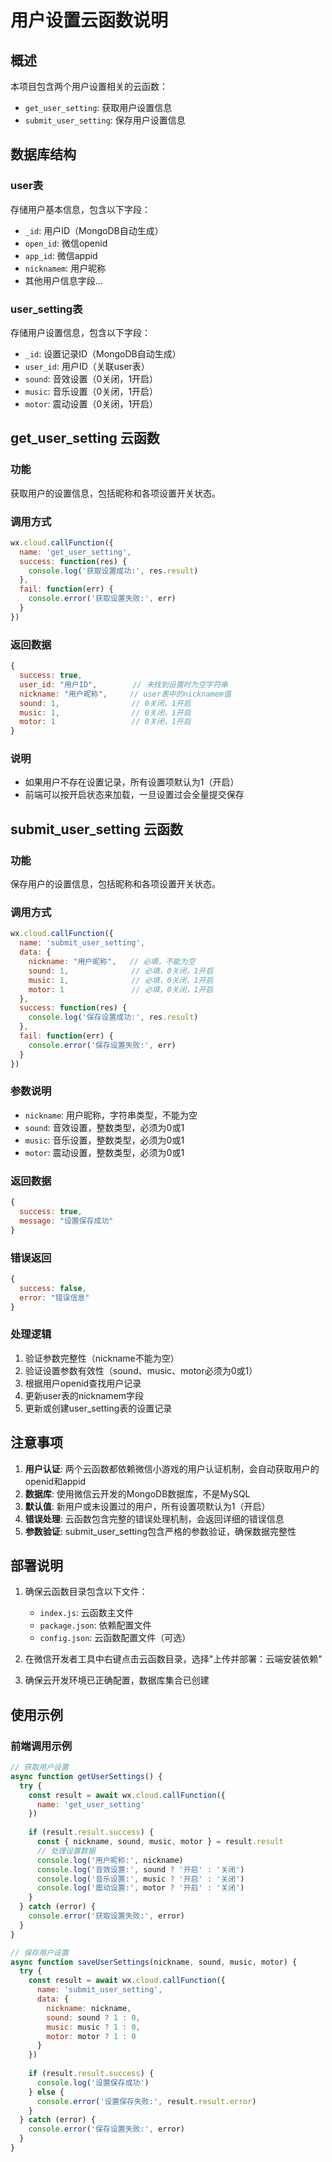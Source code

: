 # 用户设置云函数说明

## 概述
本项目包含两个用户设置相关的云函数：
- `get_user_setting`: 获取用户设置信息
- `submit_user_setting`: 保存用户设置信息

## 数据库结构

### user表
存储用户基本信息，包含以下字段：
- `_id`: 用户ID（MongoDB自动生成）
- `open_id`: 微信openid
- `app_id`: 微信appid
- `nicknamem`: 用户昵称
- 其他用户信息字段...

### user_setting表
存储用户设置信息，包含以下字段：
- `_id`: 设置记录ID（MongoDB自动生成）
- `user_id`: 用户ID（关联user表）
- `sound`: 音效设置（0关闭，1开启）
- `music`: 音乐设置（0关闭，1开启）
- `motor`: 震动设置（0关闭，1开启）

## get_user_setting 云函数

### 功能
获取用户的设置信息，包括昵称和各项设置开关状态。

### 调用方式
```javascript
wx.cloud.callFunction({
  name: 'get_user_setting',
  success: function(res) {
    console.log('获取设置成功:', res.result)
  },
  fail: function(err) {
    console.error('获取设置失败:', err)
  }
})
```

### 返回数据
```javascript
{
  success: true,
  user_id: "用户ID",        // 未找到设置时为空字符串
  nickname: "用户昵称",     // user表中的nicknamem值
  sound: 1,                // 0关闭，1开启
  music: 1,                // 0关闭，1开启
  motor: 1                 // 0关闭，1开启
}
```

### 说明
- 如果用户不存在设置记录，所有设置项默认为1（开启）
- 前端可以按开启状态来加载，一旦设置过会全量提交保存

## submit_user_setting 云函数

### 功能
保存用户的设置信息，包括昵称和各项设置开关状态。

### 调用方式
```javascript
wx.cloud.callFunction({
  name: 'submit_user_setting',
  data: {
    nickname: "用户昵称",   // 必填，不能为空
    sound: 1,              // 必填，0关闭，1开启
    music: 1,              // 必填，0关闭，1开启
    motor: 1               // 必填，0关闭，1开启
  },
  success: function(res) {
    console.log('保存设置成功:', res.result)
  },
  fail: function(err) {
    console.error('保存设置失败:', err)
  }
})
```

### 参数说明
- `nickname`: 用户昵称，字符串类型，不能为空
- `sound`: 音效设置，整数类型，必须为0或1
- `music`: 音乐设置，整数类型，必须为0或1
- `motor`: 震动设置，整数类型，必须为0或1

### 返回数据
```javascript
{
  success: true,
  message: "设置保存成功"
}
```

### 错误返回
```javascript
{
  success: false,
  error: "错误信息"
}
```

### 处理逻辑
1. 验证参数完整性（nickname不能为空）
2. 验证设置参数有效性（sound、music、motor必须为0或1）
3. 根据用户openid查找用户记录
4. 更新user表的nicknamem字段
5. 更新或创建user_setting表的设置记录

## 注意事项

1. **用户认证**: 两个云函数都依赖微信小游戏的用户认证机制，会自动获取用户的openid和appid
2. **数据库**: 使用微信云开发的MongoDB数据库，不是MySQL
3. **默认值**: 新用户或未设置过的用户，所有设置项默认为1（开启）
4. **错误处理**: 云函数包含完整的错误处理机制，会返回详细的错误信息
5. **参数验证**: submit_user_setting包含严格的参数验证，确保数据完整性

## 部署说明

1. 确保云函数目录包含以下文件：
   - `index.js`: 云函数主文件
   - `package.json`: 依赖配置文件
   - `config.json`: 云函数配置文件（可选）

2. 在微信开发者工具中右键点击云函数目录，选择"上传并部署：云端安装依赖"

3. 确保云开发环境已正确配置，数据库集合已创建

## 使用示例

### 前端调用示例
```javascript
// 获取用户设置
async function getUserSettings() {
  try {
    const result = await wx.cloud.callFunction({
      name: 'get_user_setting'
    })
    
    if (result.result.success) {
      const { nickname, sound, music, motor } = result.result
      // 处理设置数据
      console.log('用户昵称:', nickname)
      console.log('音效设置:', sound ? '开启' : '关闭')
      console.log('音乐设置:', music ? '开启' : '关闭')
      console.log('震动设置:', motor ? '开启' : '关闭')
    }
  } catch (error) {
    console.error('获取设置失败:', error)
  }
}

// 保存用户设置
async function saveUserSettings(nickname, sound, music, motor) {
  try {
    const result = await wx.cloud.callFunction({
      name: 'submit_user_setting',
      data: {
        nickname: nickname,
        sound: sound ? 1 : 0,
        music: music ? 1 : 0,
        motor: motor ? 1 : 0
      }
    })
    
    if (result.result.success) {
      console.log('设置保存成功')
    } else {
      console.error('设置保存失败:', result.result.error)
    }
  } catch (error) {
    console.error('保存设置失败:', error)
  }
}
```
